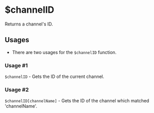 # $channelID
Returns a channel's ID.

## Usages
- There are two usages for the `$channelID` function.

### Usage #1
`$channelID` - Gets the ID of the current channel.

### Usage #2
`$channelID[channelName]` - Gets the ID of the channel which matched 'channelName'.

